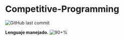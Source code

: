 # Competitive-Programming


![GitHub last commit](https://img.shields.io/github/last-commit/CrkJohn/Competitive-Programming.svg?style=for-the-badge)

**Lenguaje manejado.**     ![90+%]( https://img.shields.io/github/languages/top/crkJohn/Competitive-Programming.svg?style=for-the-badge&colorB=red)
